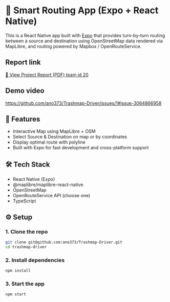 # 🚚 Smart Routing App (Expo + React Native)

This is a React Native app built with [Expo](https://expo.dev/) that provides turn-by-turn routing between a source and destination using OpenStreetMap data rendered via MapLibre, and routing powered by Mapbox / OpenRouteService.

## Report link
[📄 View Project Report (PDF) team id 20](Team_id_20.pdf)

## Demo video
https://github.com/ano373/Trashmap-Driver/issues/1#issue-3064866958


## 🧭 Features

- Interactive Map using MapLibre + OSM
- Select Source & Destination on map or by coordinates
- Display optimal route with polyline
- Built with Expo for fast development and cross-platform support

## 🛠️ Tech Stack

- React Native (Expo)
- @maplibre/maplibre-react-native
- OpenStreetMap
- OpenRouteService API (choose one)
- TypeScript

## ⚙️ Setup

### 1. Clone the repo

```bash
git clone git@github.com:ano373/Trashmap-Driver.git
cd trashmap-driver
```
### 2. Install dependencies
```bash
npm install
```
### 3. Start the app
```bash
npm start
```

